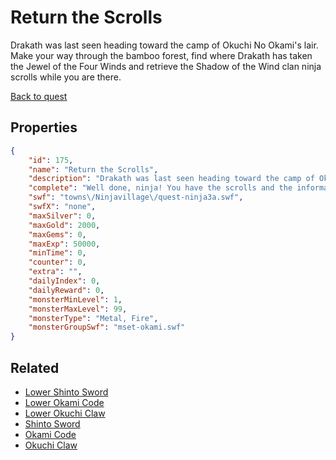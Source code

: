 # Return the Scrolls

Drakath was last seen heading toward the camp of Okuchi No Okami's lair. Make your way through the bamboo forest, find where Drakath has taken the Jewel of the Four Winds and retrieve the Shadow of the Wind clan ninja scrolls while you are there.

[Back to quest](../quests.md)

## Properties

```json
{
    "id": 175,
    "name": "Return the Scrolls",
    "description": "Drakath was last seen heading toward the camp of Okuchi No Okami's lair. Make your way through the bamboo forest, find where Drakath has taken the Jewel of the Four Winds and retrieve the Shadow of the Wind clan ninja scrolls while you are there.",
    "complete": "Well done, ninja! You have the scrolls and the information! Drakath is hiding deep in one of the islands volcanic caves, awaiting rescue. Return to Thyton in the Shadow of the Wind village with this information, and the long missing ninja scrolls!",
    "swf": "towns\/Ninjavillage\/quest-ninja3a.swf",
    "swfX": "none",
    "maxSilver": 0,
    "maxGold": 2000,
    "maxGems": 0,
    "maxExp": 50000,
    "minTime": 0,
    "counter": 0,
    "extra": "",
    "dailyIndex": 0,
    "dailyReward": 0,
    "monsterMinLevel": 1,
    "monsterMaxLevel": 99,
    "monsterType": "Metal, Fire",
    "monsterGroupSwf": "mset-okami.swf"
}
```

## Related

- [Lower Shinto Sword](../items/1328-lower-shinto-sword.md)
- [Lower Okami Code](../items/1329-lower-okami-code.md)
- [Lower Okuchi Claw](../items/1330-lower-okuchi-claw.md)
- [Shinto Sword](../items/1331-shinto-sword.md)
- [Okami Code](../items/1332-okami-code.md)
- [Okuchi Claw](../items/1333-okuchi-claw.md)

